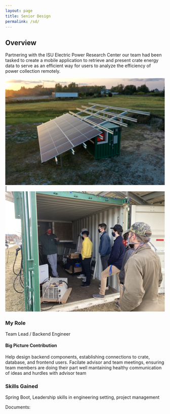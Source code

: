 ```yaml
---
layout: page
title: Senior Design
permalink: /sd/
---
```


## Overview
Partnering with the ISU Electric Power Research Center our team had been tasked to create a mobile application to retrieve and present crate energy data to serve as an efficient way for users to analyze the efficiency of power collection remotely.

![alt](/images/crate_pic.png) | ![alt](/images/crateVisit3.jpg)

### My Role
Team Lead / Backend Engineer

#### Big Picture Contribution
Help design backend components, establishing connections to crate, database, and frontend users. Facilate advisor and team meetings, ensuring team members are doing their part well mantaining healthy communication of ideas and hurdles with advisor team

### Skills Gained
Spring Boot, Leadership skills in engineering setting, project management

Documents:
